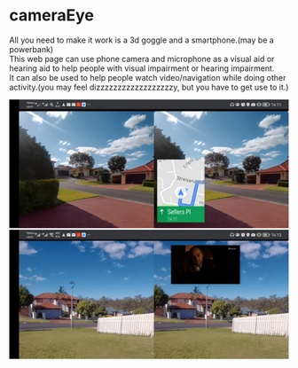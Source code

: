 # cameraEye
All you need to make it work is a 3d goggle and a smartphone.(may be a powerbank)</br>
This web page can use phone camera and microphone as a visual aid or hearing aid to help people with visual impairment or hearing impairment.</br>
It can also be used to help people watch video/navigation while doing other activity.(you may feel dizzzzzzzzzzzzzzzzzzy, but you have to get use to it.)</br>

![navigating](https://github.com/leoncoolmoon/cameraEye/blob/main/Screenshot_20210728_141147_com.android.chrome.jpg)
![watch video](https://github.com/leoncoolmoon/cameraEye/blob/main/Screenshot_20210728_141355_com.android.chrome.jpg)
